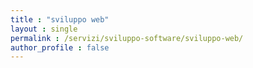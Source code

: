 ```yaml
---
title : "sviluppo web"
layout : single
permalink : /servizi/sviluppo-software/sviluppo-web/
author_profile : false
---
```

